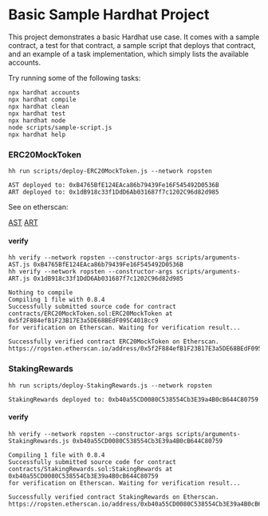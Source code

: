 # Basic Sample Hardhat Project

This project demonstrates a basic Hardhat use case. It comes with a sample contract, a test for that contract, a sample script that deploys that contract, and an example of a task implementation, which simply lists the available accounts.

Try running some of the following tasks:

```shell
npx hardhat accounts
npx hardhat compile
npx hardhat clean
npx hardhat test
npx hardhat node
node scripts/sample-script.js
npx hardhat help
```

### ERC20MockToken

```deploy
hh run scripts/deploy-ERC20MockToken.js --network ropsten
```

```deploy log
AST deployed to: 0xB4765BfE124EAca86b79439Fe16F545492D0536B
ART deployed to: 0x1dB918c33f1DdD6Ab031687f7c1202C96d82d985
```

See on etherscan:

[AST](https://ropsten.etherscan.io/token/0xB4765BfE124EAca86b79439Fe16F545492D0536B)
[ART](https://ropsten.etherscan.io/token/0x1dB918c33f1DdD6Ab031687f7c1202C96d82d985)

#### verify

```shell
hh verify --network ropsten --constructor-args scripts/arguments-AST.js 0xB4765BfE124EAca86b79439Fe16F545492D0536B
hh verify --network ropsten --constructor-args scripts/arguments-ART.js 0x1dB918c33f1DdD6Ab031687f7c1202C96d82d985
```

```verfiy log
Nothing to compile
Compiling 1 file with 0.8.4
Successfully submitted source code for contract
contracts/ERC20MockToken.sol:ERC20MockToken at 0x5f2F884efB1F23B17E3a5DE68BEdF095C4018cc9
for verification on Etherscan. Waiting for verification result...

Successfully verified contract ERC20MockToken on Etherscan.
https://ropsten.etherscan.io/address/0x5f2F884efB1F23B17E3a5DE68BEdF095C4018cc9#code
```

### StakingRewards

```deploy
hh run scripts/deploy-StakingRewards.js --network ropsten
```

```log
StakingRewards deployed to: 0xb40a55CD0080C538554Cb3E39a4B0cB644C80759
```
#### verify

```shell
hh verify --network ropsten --constructor-args scripts/arguments-StakingRewards.js 0xb40a55CD0080C538554Cb3E39a4B0cB644C80759
```

```log
Compiling 1 file with 0.8.4
Successfully submitted source code for contract
contracts/StakingRewards.sol:StakingRewards at 0xb40a55CD0080C538554Cb3E39a4B0cB644C80759
for verification on Etherscan. Waiting for verification result...

Successfully verified contract StakingRewards on Etherscan.
https://ropsten.etherscan.io/address/0xb40a55CD0080C538554Cb3E39a4B0cB644C80759#code
```
